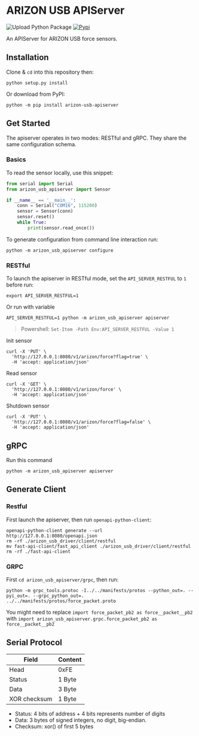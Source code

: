 # ARIZON USB APIServer

![Upload Python Package](https://github.com/mvig-robotflow/arizon_usb_apiserver/workflows/Upload%20Python%20Package/badge.svg)
[![Pypi](https://img.shields.io/pypi/v/arizon_usb_apiserver.svg)](https://pypi.org/project/arizon_usb_apiserver/)

An APIServer for ARIZON USB force sensors.

## Installation

Clone & `cd` into this repository then:

```shell
python setup.py install
```

Or download from PyPI:

```shell
python -m pip install arizon-usb-apiserver
```

## Get Started

The apiserver operates in two modes: RESTful and gRPC. They share the same configuration schema.

### Basics

To read the sensor locally, use this snippet:

```python
from serial import Serial
from arizon_usb_apiserver import Sensor

if __name__ == '__main__':
    conn = Serial("COM16", 115200)
    sensor = Sensor(conn)
    sensor.reset()
    while True:
        print(sensor.read_once())
```

To generate configuration from command line interaction run:

```shell
python -m arizon_usb_apiserver configure
```

### RESTful

To launch the apiserver in RESTful mode, set the `API_SERVER_RESTFUL` to `1` before run:


```shell
export API_SERVER_RESTFUL=1
```

Or run with variable

```shell
API_SERVER_RESTFUL=1 python -m arizon_usb_apiserver apiserver
```

> Powershell: `Set-Item -Path Env:API_SERVER_RESTFUL -Value 1`

Init sensor

```shell
curl -X 'PUT' \
  'http://127.0.0.1:8080/v1/arizon/force?flag=true' \
  -H 'accept: application/json'
```

Read sensor

```shell
curl -X 'GET' \
  'http://127.0.0.1:8080/v1/arizon/force' \
  -H 'accept: application/json'
```

Shutdown sensor

```shell
curl -X 'PUT' \
  'http://127.0.0.1:8080/v1/arizon/force?flag=false' \
  -H 'accept: application/json'
```

## gRPC

Run this command

```shell
python -m arizon_usb_apiserver apiserver
```

## Generate Client

### Restful

First launch the apiserver, then run `openapi-python-client`:

```shell
openapi-python-client generate --url http://127.0.0.1:8080/openapi.json
rm -rf ./arizon_usb_driver/client/restful
mv fast-api-client/fast_api_client ./arizon_usb_driver/client/restful
rm -rf ./fast-api-client
```

### GRPC

First `cd arizon_usb_apiserver/grpc`, then run:

```shell
python -m grpc_tools.protoc -I../../manifests/protos --python_out=. --pyi_out=. --grpc_python_out=. ../../manifests/protos/force_packet.proto
```

You might need to replace `import force_packet_pb2 as force__packet__pb2` with `import arizon_usb_apiserver.grpc.force_packet_pb2 as force__packet__pb2`

## Serial Protocol

| Field        | Content |
| ------------ | ------- |
| Head         | 0xFE    |
| Status       | 1 Byte  |
| Data         | 3 Byte  |
| XOR checksum | 1 Byte  |

- Status: 4 bits of address + 4 bits represents number of digits
- Data: 3 bytes of signed integers, no digit, big-endian.
- Checksum: xor() of first 5 bytes
